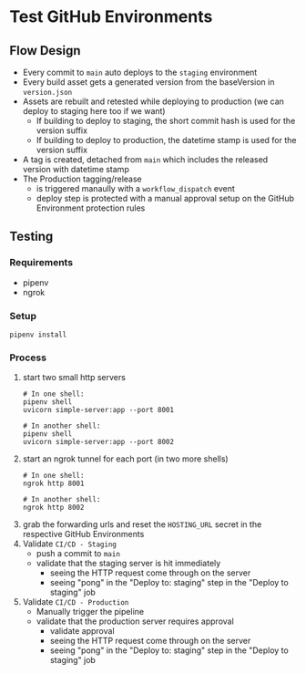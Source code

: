 # Test GitHub Environments

## Flow Design

- Every commit to `main` auto deploys to the `staging` environment
- Every build asset gets a generated version from the baseVersion in `version.json`
- Assets are rebuilt and retested while deploying to production (we can deploy to staging here too if we want)
    - If building to deploy to staging, the short commit hash is used for the version suffix
    - If building to deploy to production, the datetime stamp is used for the version suffix
- A tag is created, detached from `main` which includes the released version with datetime stamp
- The Production tagging/release
    - is triggered manaully with a `workflow_dispatch` event
    - deploy step is protected with a manual approval setup on the GitHub Environment protection rules


## Testing

### Requirements
- pipenv
- ngrok

### Setup
```
pipenv install
```

### Process
1. start two small http servers
    ```
    # In one shell:
    pipenv shell
    uvicorn simple-server:app --port 8001

    # In another shell:
    pipenv shell
    uvicorn simple-server:app --port 8002
    ```
2. start an ngrok tunnel for each port (in two more shells)
    ```
    # In one shell:
    ngrok http 8001

    # In another shell:
    ngrok http 8002
    ```
3. grab the forwarding urls and reset the `HOSTING_URL` secret in the respective GitHub Environments
4. Validate `CI/CD - Staging`
    - push a commit to `main`
    - validate that the staging server is hit immediately
        - seeing the HTTP request come through on the server
        - seeing "pong" in the "Deploy to: staging" step in the "Deploy to staging" job
5. Validate `CI/CD - Production`
    - Manually trigger the pipeline
    - validate that the production server requires approval
        - validate approval
        - seeing the HTTP request come through on the server
        - seeing "pong" in the "Deploy to: staging" step in the "Deploy to staging" job
